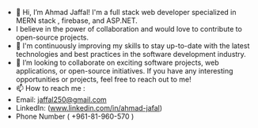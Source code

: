 - 👋 Hi, I’m Ahmad Jaffal!
I'm a full stack web developer specialized in MERN stack , firebase, and ASP.NET.
- I believe in the power of collaboration and would love to contribute to open-source projects.
- 🌱 I'm continuously improving my skills to stay up-to-date with the latest technologies and best practices in the software development industry.
- 💞️ I’m looking to collaborate on exciting software projects, web applications, or open-source initiatives. If you have any interesting opportunities or projects, feel free to reach out to me!
- 📫 How to reach me :
- Email: jaffal250@gmail.com
- LinkedIn: (www.linkedin.com/in/ahmad-jafal)
- Phone Number ( +961-81-960-570 )
